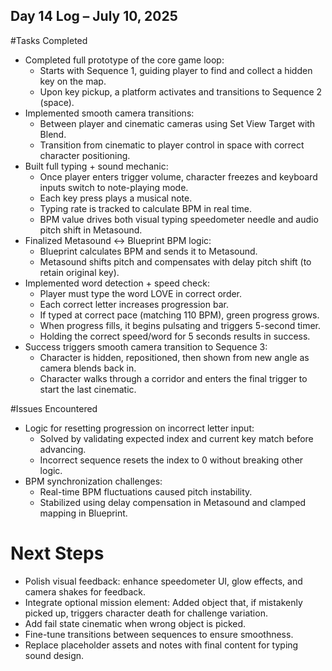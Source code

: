 ## Day 14 Log – July 10, 2025

#Tasks Completed
- Completed full prototype of the core game loop:
  - Starts with Sequence 1, guiding player to find and collect a hidden key on the map.
  - Upon key pickup, a platform activates and transitions to Sequence 2 (space).
- Implemented smooth camera transitions:
  - Between player and cinematic cameras using Set View Target with Blend.
  - Transition from cinematic to player control in space with correct character positioning.
- Built full typing + sound mechanic:
  - Once player enters trigger volume, character freezes and keyboard inputs switch to note-playing mode.
  - Each key press plays a musical note.
  - Typing rate is tracked to calculate BPM in real time.
  - BPM value drives both visual typing speedometer needle and audio pitch shift in Metasound.
- Finalized Metasound ↔ Blueprint BPM logic:
  - Blueprint calculates BPM and sends it to Metasound.
  - Metasound shifts pitch and compensates with delay pitch shift (to retain original key).
- Implemented word detection + speed check:
  - Player must type the word LOVE in correct order.
  - Each correct letter increases progression bar.
  - If typed at correct pace (matching 110 BPM), green progress grows.
  - When progress fills, it begins pulsating and triggers 5-second timer.
  - Holding the correct speed/word for 5 seconds results in success.
- Success triggers smooth camera transition to Sequence 3:
  - Character is hidden, repositioned, then shown from new angle as camera blends back in.
  - Character walks through a corridor and enters the final trigger to start the last cinematic.

#Issues Encountered
- Logic for resetting progression on incorrect letter input:
  - Solved by validating expected index and current key match before advancing.
  - Incorrect sequence resets the index to 0 without breaking other logic.
- BPM synchronization challenges:
  - Real-time BPM fluctuations caused pitch instability.
  - Stabilized using delay compensation in Metasound and clamped mapping in Blueprint.

# Next Steps
- Polish visual feedback: enhance speedometer UI, glow effects, and camera shakes for feedback.
- Integrate optional mission element: Added object that, if mistakenly picked up, triggers character death for challenge variation.
- Add fail state cinematic when wrong object is picked.
- Fine-tune transitions between sequences to ensure smoothness.
- Replace placeholder assets and notes with final content for typing sound design.